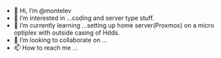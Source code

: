 - 👋 Hi, I’m @montelev
- 👀 I’m interested in ...coding and server type stuff.
- 🌱 I’m currently learning ...setting up home server(Proxmox) on a micro optiplex with outside casing of Hdds.
- 💞️ I’m looking to collaborate on ...
- 📫 How to reach me ... 

<!---
montelev/montelev is a ✨ special ✨ repository because its `README.md` (this file) appears on your GitHub profile.
You can click the Preview link to take a look at your changes.
--->
